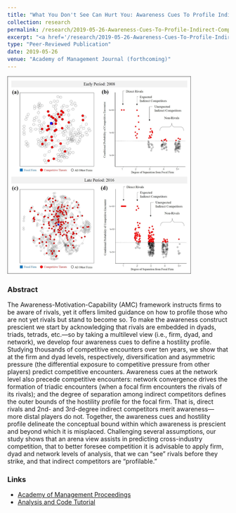 ```yaml
---
title: "What You Don't See Can Hurt You: Awareness Cues To Profile Indirect Competitors"
collection: research
permalink: /research/2019-05-26-Awareness-Cues-To-Profile-Indirect-Competitors
excerpt: "<a href='/research/2019-05-26-Awareness-Cues-To-Profile-Indirect-Competitors'><img src='/images/Awareness_Cues_Fig3_Late_Period_png.png' style='max-height:155px;'></a><br/><br/> Theorizing and analyzing a multilevel, relational hostility profile to identify which indirect competitors may become tomorrow's rivals."
type: "Peer-Reviewed Publication"
date: 2019-05-26
venue: "Academy of Management Journal (forthcoming)"
---
```


<img src='/images/Awareness_Cues_Fig3_png.png' style="max-height:450px;">

### Abstract 
The Awareness-Motivation-Capability (AMC) framework instructs firms to be aware of rivals, yet it offers limited guidance on how to profile those who are not yet rivals but stand to become so.  To make the awareness construct prescient we start by acknowledging that rivals are embedded in dyads, triads, tetrads, etc.—so by taking a multilevel view (i.e., firm, dyad, and network), we develop four awareness cues to define a hostility profile.  Studying thousands of competitive encounters over ten years, we show that at the firm and dyad levels, respectively, diversification and asymmetric pressure (the differential exposure to competitive pressure from other players) predict competitive encounters.  Awareness cues at the network level also precede competitive encounters: network convergence drives the formation of triadic encounters (when a focal firm encounters the rivals of its rivals); and the degree of separation among indirect competitors defines the outer bounds of the hostility profile for the focal firm.  That is, direct rivals and 2nd- and 3rd-degree indirect competitors merit awareness—more distal players do not.  Together, the awareness cues and hostility profile delineate the conceptual bound within which awareness is prescient and beyond which it is misplaced.  Challenging several assumptions, our study shows that an arena view assists in predicting cross-industry competition, that to better foresee competition it is advisable to apply firm, dyad and network levels of analysis, that we can “see” rivals before they strike, and that indirect competitors are “profilable.” 


### Links
* [Academy of Management Proceedings](https://journals.aom.org/doi/10.5465/ambpp.2017.16381abstract)
* [Analysis and Code Tutorial](/code/compnet-awareness-tutorial-part-1)
